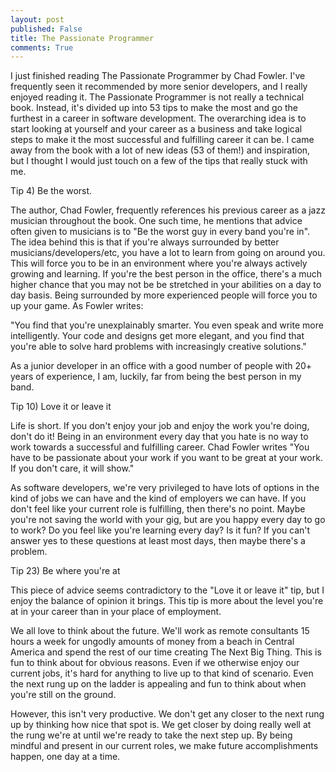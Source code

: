 ```yaml
---
layout: post
published: False
title: The Passionate Programmer
comments: True
---
```

I just finished reading The Passionate Programmer by Chad Fowler. I've frequently
seen it recommended by more senior developers, and I really enjoyed reading it.
The Passionate Programmer is not really a technical book. Instead, it's divided up into
53 tips to make the most and go the furthest in a career in software development. The
overarching idea is to start looking at yourself and your career as a business and take
logical steps to make it the most successful and fulfilling career it can be.
I came away from the book with a lot of new ideas (53 of them!) and inspiration, but
I thought I would just touch on a few of the tips that really stuck with me.


Tip 4) Be the worst.

The author, Chad Fowler, frequently references his previous career as a jazz musician
throughout the book. One such time, he mentions that advice often given to musicians is to
"Be the worst guy in every band you're in". The idea behind this is that if you're
always surrounded by better musicians/developers/etc, you have a lot to learn from going
on around you. This will force you to be in an environment where you're always actively
growing and learning. If you're the best person in the office, there's a much higher chance
that you may not be be stretched in your abilities on a day to day basis. Being surrounded
by more experienced people will force you to up your game. As Fowler writes:

"You find that you're unexplainably smarter. You even speak and write more intelligently. Your code and
designs get more elegant, and you find that you're able to solve hard problems with increasingly
creative solutions."

As a junior developer in an office with a good number of people with 20+ years of experience,
I am, luckily, far from being the best person in my band.


Tip 10) Love it or leave it

Life is short. If you don't enjoy your job and enjoy the work you're doing, don't do it!
Being in an environment every day that you hate is no way to work towards a successful and
fulfilling career. Chad Fowler writes "You have to be passionate about your work if you want to
be great at your work. If you don't care, it will show."

As software developers, we're very privileged to have lots of options in the kind of
jobs we can have and the kind of employers we can have. If you don't feel like your current role
is fulfilling, then there's no point. Maybe you're not saving the world with your gig, but are you
happy every day to go to work? Do you feel like you're learning every day? Is it fun? If you can't
answer yes to these questions at least most days, then maybe there's a problem.


Tip 23) Be where you're at

This piece of advice seems contradictory to the "Love it or leave it" tip, but I enjoy
the balance of opinion it brings. This tip is more about the level you're at in your career
than in your place of employment.

We all love to think about the future. We'll work as remote consultants 15 hours a week
for ungodly amounts of money from a beach in Central America and spend the rest of our
time creating The Next Big Thing. This is fun to think about for obvious reasons. Even if
we otherwise enjoy our current jobs, it's hard for anything to live up to that kind of
scenario. Even the next rung up on the ladder is appealing and fun to think about when you're
still on the ground.  

However, this isn't very productive. We don't get any closer to the next rung up by thinking
how nice that spot is. We get closer by doing really well at the rung we're at until we're
ready to take the next step up. By being mindful and present in our current roles,
we make future accomplishments happen, one day at a time.
